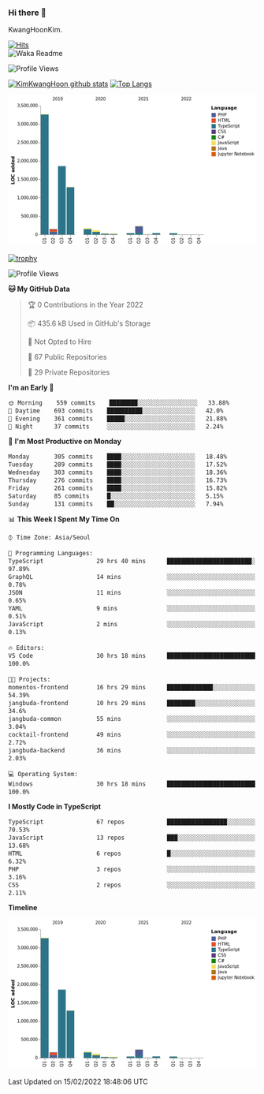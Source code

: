 ### Hi there 👋

KwangHoonKim.

[![Hits](https://hits.seeyoufarm.com/api/count/incr/badge.svg?url=https%3A%2F%2Fgithub.com%2Frhkdgns95)](https://hits.seeyoufarm.com)  
![Waka Readme](https://github.com/rhkdgns95/rhkdgns95/workflows/Waka%20Readme/badge.svg)

![Profile Views](http://img.shields.io/badge/Profile%20Views-0-blue)

[![KimKwangHoon github stats](https://github-readme-stats.vercel.app/api?username=rhkdgns95&show_icons=true)](https://github.com/rhkdgns95/github-readme-stats)   [![Top Langs](https://github-readme-stats.vercel.app/api/top-langs/?username=rhkdgns95&layout=compact)](https://github.com/rhkdgns95/github-readme-stats)   


![Chart not found](https://raw.githubusercontent.com/rhkdgns95/rhkdgns95/master/charts/bar_graph.png) 

[![trophy](https://github-profile-trophy.vercel.app/?username=rhkdgns95)](https://github.com/rhkdgns95/github-profile-trophy)

<!--START_SECTION:waka-->
![Profile Views](http://img.shields.io/badge/Profile%20Views-0-blue)

**🐱 My GitHub Data** 

> 🏆 0 Contributions in the Year 2022
 > 
> 📦 435.6 kB Used in GitHub's Storage 
 > 
> 🚫 Not Opted to Hire
 > 
> 📜 67 Public Repositories 
 > 
> 🔑 29 Private Repositories  
 > 
**I'm an Early 🐤** 

```text
🌞 Morning    559 commits    ████████░░░░░░░░░░░░░░░░░   33.88% 
🌆 Daytime    693 commits    ██████████░░░░░░░░░░░░░░░   42.0% 
🌃 Evening    361 commits    █████░░░░░░░░░░░░░░░░░░░░   21.88% 
🌙 Night      37 commits     ░░░░░░░░░░░░░░░░░░░░░░░░░   2.24%

```
📅 **I'm Most Productive on Monday** 

```text
Monday       305 commits    ████░░░░░░░░░░░░░░░░░░░░░   18.48% 
Tuesday      289 commits    ████░░░░░░░░░░░░░░░░░░░░░   17.52% 
Wednesday    303 commits    ████░░░░░░░░░░░░░░░░░░░░░   18.36% 
Thursday     276 commits    ████░░░░░░░░░░░░░░░░░░░░░   16.73% 
Friday       261 commits    ████░░░░░░░░░░░░░░░░░░░░░   15.82% 
Saturday     85 commits     █░░░░░░░░░░░░░░░░░░░░░░░░   5.15% 
Sunday       131 commits    ██░░░░░░░░░░░░░░░░░░░░░░░   7.94%

```


📊 **This Week I Spent My Time On** 

```text
⌚︎ Time Zone: Asia/Seoul

💬 Programming Languages: 
TypeScript               29 hrs 40 mins      ████████████████████████░   97.89% 
GraphQL                  14 mins             ░░░░░░░░░░░░░░░░░░░░░░░░░   0.78% 
JSON                     11 mins             ░░░░░░░░░░░░░░░░░░░░░░░░░   0.65% 
YAML                     9 mins              ░░░░░░░░░░░░░░░░░░░░░░░░░   0.51% 
JavaScript               2 mins              ░░░░░░░░░░░░░░░░░░░░░░░░░   0.13%

🔥 Editors: 
VS Code                  30 hrs 18 mins      █████████████████████████   100.0%

🐱‍💻 Projects: 
momentos-frontend        16 hrs 29 mins      █████████████░░░░░░░░░░░░   54.39% 
jangbuda-frontend        10 hrs 29 mins      ████████░░░░░░░░░░░░░░░░░   34.6% 
jangbuda-common          55 mins             ░░░░░░░░░░░░░░░░░░░░░░░░░   3.04% 
cocktail-frontend        49 mins             ░░░░░░░░░░░░░░░░░░░░░░░░░   2.72% 
jangbuda-backend         36 mins             ░░░░░░░░░░░░░░░░░░░░░░░░░   2.03%

💻 Operating System: 
Windows                  30 hrs 18 mins      █████████████████████████   100.0%

```

**I Mostly Code in TypeScript** 

```text
TypeScript               67 repos            █████████████████░░░░░░░░   70.53% 
JavaScript               13 repos            ███░░░░░░░░░░░░░░░░░░░░░░   13.68% 
HTML                     6 repos             █░░░░░░░░░░░░░░░░░░░░░░░░   6.32% 
PHP                      3 repos             ░░░░░░░░░░░░░░░░░░░░░░░░░   3.16% 
CSS                      2 repos             ░░░░░░░░░░░░░░░░░░░░░░░░░   2.11%

```


**Timeline**

![Chart not found](https://raw.githubusercontent.com/rhkdgns95/rhkdgns95/master/charts/bar_graph.png) 


 Last Updated on 15/02/2022 18:48:06 UTC
<!--END_SECTION:waka-->
